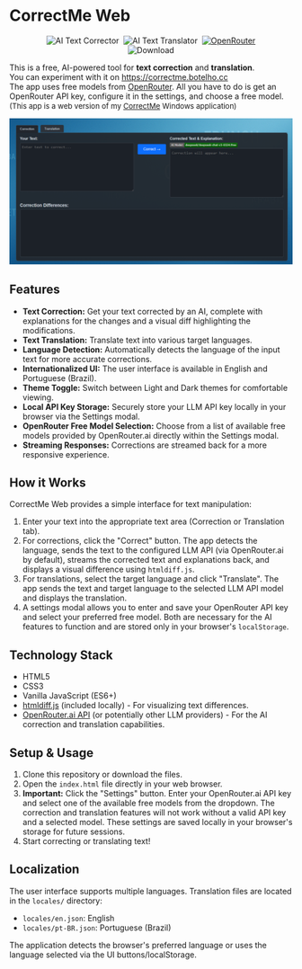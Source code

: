 # CorrectMe Web

<div align="center" style="text-align: center;">
 <img alt="AI Text Corrector" src="https://img.shields.io/badge/AI-Text Corrector-blue?style=flat" />&nbsp;
 <img alt="AI Text Translator" src="https://img.shields.io/badge/AI-Text Translator-blue?style=flat" />&nbsp;
 <a href="https://openrouter.ai" target="_blank"><img alt="OpenRouter" src="https://img.shields.io/badge/OpenRouter-AI-blue?style=flat" /></a><br>
<img alt="Download" src="https://img.shields.io/badge/Buy_me_a_beer-👍  😊  👍-yellow?style=flat" /></a>
</div>

This is a free, AI-powered tool for **text correction** and **translation**.<br>
You can experiment with it on https://correctme.botelho.cc<br>
The app uses free models from [OpenRouter](https://openrouter.ai). All you have to do is get an OpenRouter API key, configure it in the settings, and choose a free model.  
<span style='font-size:small'>(This app is a web version of my [CorrectMe](https://github.com/fabiojbg/Correct-Me) Windows application)</span>


![Sample](images/AppSample.png)

## Features

*   **Text Correction:** Get your text corrected by an AI, complete with explanations for the changes and a visual diff highlighting the modifications.
*   **Text Translation:** Translate text into various target languages.
*   **Language Detection:** Automatically detects the language of the input text for more accurate corrections.
*   **Internationalized UI:** The user interface is available in English and Portuguese (Brazil).
*   **Theme Toggle:** Switch between Light and Dark themes for comfortable viewing.
*   **Local API Key Storage:** Securely store your LLM API key locally in your browser via the Settings modal.
*   **OpenRouter Free Model Selection:** Choose from a list of available free models provided by OpenRouter.ai directly within the Settings modal.
*   **Streaming Responses:** Corrections are streamed back for a more responsive experience.

## How it Works

CorrectMe Web provides a simple interface for text manipulation:

1.  Enter your text into the appropriate text area (Correction or Translation tab).
2.  For corrections, click the "Correct" button. The app detects the language, sends the text to the configured LLM API (via OpenRouter.ai by default), streams the corrected text and explanations back, and displays a visual difference using `htmldiff.js`.
3.  For translations, select the target language and click "Translate". The app sends the text and target language to the selected LLM API model and displays the translation.
4.  A settings modal allows you to enter and save your OpenRouter API key and select your preferred free model. Both are necessary for the AI features to function and are stored only in your browser's `localStorage`.

## Technology Stack

*   HTML5
*   CSS3
*   Vanilla JavaScript (ES6+)
*   [htmldiff.js](https://github.com/tnwinc/htmldiff.js) (included locally) - For visualizing text differences.
*   [OpenRouter.ai API](https://openrouter.ai/) (or potentially other LLM providers) - For the AI correction and translation capabilities.

## Setup & Usage

1.  Clone this repository or download the files.
2.  Open the `index.html` file directly in your web browser.
3.  **Important:** Click the "Settings" button. Enter your OpenRouter.ai API key and select one of the available free models from the dropdown. The correction and translation features will not work without a valid API key and a selected model. These settings are saved locally in your browser's storage for future sessions.
4.  Start correcting or translating text!

## Localization

The user interface supports multiple languages. Translation files are located in the `locales/` directory:

*   `locales/en.json`: English
*   `locales/pt-BR.json`: Portuguese (Brazil)

The application detects the browser's preferred language or uses the language selected via the UI buttons/localStorage.
